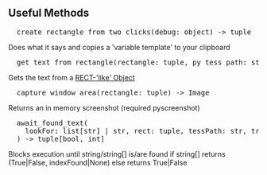 ## Useful Methods

<pre>
  create_rectangle_from_two_clicks(debug: object) -> tuple
</pre>
  Does what it says and copies a 'variable template' to your clipboard

<pre>
  get_text_from_rectangle(rectangle: tuple, py_tess_path: str, debug: object) -> str
</pre>
  Gets the text from a [RECT-'like' Object](https://learn.microsoft.com/en-us/windows/win32/api/windef/ns-windef-rect#Syntax)

<pre>
  capture_window_area(rectangle: tuple) -> Image
</pre>
  Returns an in memory screenshot (required pyscreenshot)

<pre>
  await_found_text(
    lookFor: list[str] | str, rect: tuple, tessPath: str, trys: int = 5
  ) -> tuple[bool, int]
</pre>
  Blocks execution until string/string[] is/are found
      if string[] returns (True|False, indexFound|None)
      else returns True|False

